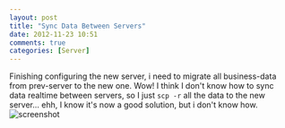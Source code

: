 ```yaml
---
layout: post
title: "Sync Data Between Servers"
date: 2012-11-23 10:51
comments: true
categories: [Server]
---
```

Finishing configuring the new server, i need to migrate all business-data from prev-server to the new one.
Wow! I think I don't know how to sync data realtime between servers, so I just `scp -r` all the data to the
new server... ehh, I know it's now a good solution, but i don't know how.
![screenshot](/images/scp-ss.png "Screenshot for scp")
